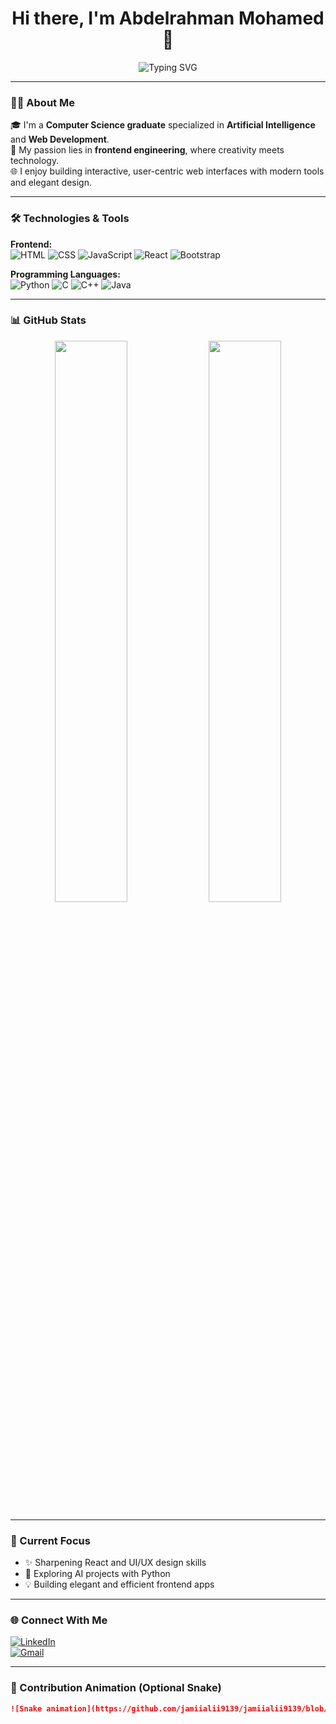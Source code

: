 <!-- Elegant GitHub Profile README for Abdelrahman Mohamed -->

<h1 align="center">Hi there, I'm Abdelrahman Mohamed 👋</h1>

<p align="center">
  <img src="https://readme-typing-svg.demolab.com?font=Fira+Code&duration=2500&pause=1000&color=2A73C2&center=true&vCenter=true&width=450&lines=Frontend+Web+Developer;AI+Enthusiast;Computer+Science+Graduate" alt="Typing SVG" />
</p>

---

### 👨‍🎓 About Me

🎓 I'm a **Computer Science graduate** specialized in **Artificial Intelligence** and **Web Development**.  
🎯 My passion lies in **frontend engineering**, where creativity meets technology.  
🌐 I enjoy building interactive, user-centric web interfaces with modern tools and elegant design.  

---

### 🛠️ Technologies & Tools

**Frontend:**  
![HTML](https://img.shields.io/badge/-HTML5-E34F26?style=for-the-badge&logo=html5&logoColor=white)
![CSS](https://img.shields.io/badge/-CSS3-1572B6?style=for-the-badge&logo=css3&logoColor=white)
![JavaScript](https://img.shields.io/badge/-JavaScript-F7DF1E?style=for-the-badge&logo=javascript&logoColor=black)
![React](https://img.shields.io/badge/-React-61DAFB?style=for-the-badge&logo=react&logoColor=black)
![Bootstrap](https://img.shields.io/badge/-Bootstrap-563D7C?style=for-the-badge&logo=bootstrap&logoColor=white)

**Programming Languages:**  
![Python](https://img.shields.io/badge/-Python-3776AB?style=for-the-badge&logo=python&logoColor=white)
![C](https://img.shields.io/badge/-C-00599C?style=for-the-badge&logo=c&logoColor=white)
![C++](https://img.shields.io/badge/-C++-00599C?style=for-the-badge&logo=c%2B%2B&logoColor=white)
![Java](https://img.shields.io/badge/-Java-007396?style=for-the-badge&logo=java&logoColor=white)

---

### 📊 GitHub Stats

<p align="center">
  <img src="https://github-readme-stats.vercel.app/api?username=jamiialii9139&show_icons=true&theme=dracula&hide_border=true" width="48%" />
  <img src="https://github-readme-stats.vercel.app/api/top-langs/?username=jamiialii9139&layout=compact&theme=dracula&hide_border=true" width="48%" />
</p>

---

### 🧠 Current Focus

- ✨ Sharpening React and UI/UX design skills  
- 🤖 Exploring AI projects with Python  
- 💡 Building elegant and efficient frontend apps  

---

### 🌐 Connect With Me

[![LinkedIn](https://img.shields.io/badge/-LinkedIn-0A66C2?style=for-the-badge&logo=linkedin&logoColor=white)](https://linkedin.com/in/your-profile)  
[![Gmail](https://img.shields.io/badge/-jamiialii9139@gmail.com-D14836?style=for-the-badge&logo=gmail&logoColor=white)](mailto:jamiialii9139@gmail.com)

---

### 🐍 Contribution Animation (Optional Snake)

```markdown
![Snake animation](https://github.com/jamiialii9139/jamiialii9139/blob/output/github-contribution-grid-snake.svg)
